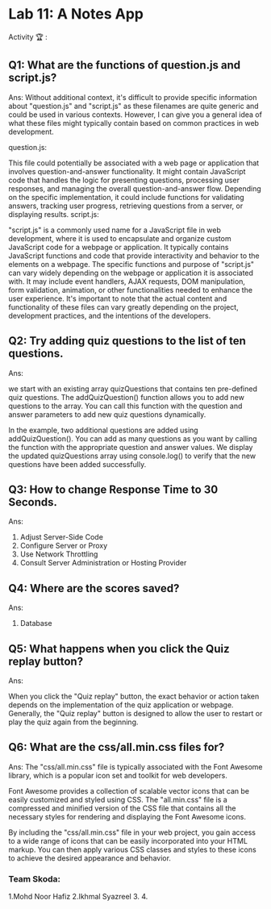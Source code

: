 # Lab 11: A Notes App

Activity 🏆 :
## Q1: What are the functions of question.js and script.js?
Ans:
Without additional context, it's difficult to provide specific information about "question.js" and "script.js" as these filenames are quite generic and could be used in various contexts. However, I can give you a general idea of what these files might typically contain based on common practices in web development.

question.js:

This file could potentially be associated with a web page or application that involves question-and-answer functionality.
It might contain JavaScript code that handles the logic for presenting questions, processing user responses, and managing the overall question-and-answer flow.
Depending on the specific implementation, it could include functions for validating answers, tracking user progress, retrieving questions from a server, or displaying results.
script.js:

"script.js" is a commonly used name for a JavaScript file in web development, where it is used to encapsulate and organize custom JavaScript code for a webpage or application.
It typically contains JavaScript functions and code that provide interactivity and behavior to the elements on a webpage.
The specific functions and purpose of "script.js" can vary widely depending on the webpage or application it is associated with.
It may include event handlers, AJAX requests, DOM manipulation, form validation, animation, or other functionalities needed to enhance the user experience.
It's important to note that the actual content and functionality of these files can vary greatly depending on the project, development practices, and the intentions of the developers.

## Q2: Try adding quiz questions to the list of ten questions.
Ans:

we start with an existing array quizQuestions that contains ten pre-defined quiz questions. The addQuizQuestion() function allows you to add new questions to the array. You can call this function with the question and answer parameters to add new quiz questions dynamically.

In the example, two additional questions are added using addQuizQuestion(). You can add as many questions as you want by calling the function with the appropriate question and answer values. We display the updated quizQuestions array using console.log() to verify that the new questions have been added successfully.

## Q3: How to change Response Time to 30 Seconds.
Ans:

1. Adjust Server-Side Code
2. Configure Server or Proxy
3. Use Network Throttling
4. Consult Server Administration or Hosting Provider

## Q4: Where are the scores saved?
Ans:

1. Database
   
## Q5: What happens when you click the Quiz replay button?
Ans:

When you click the "Quiz replay" button, the exact behavior or action taken depends on the implementation of the quiz application or webpage. Generally, the "Quiz replay" button is designed to allow the user to restart or play the quiz again from the beginning. 

## Q6: What are the css/all.min.css files for?
Ans:
The "css/all.min.css" file is typically associated with the Font Awesome library, which is a popular icon set and toolkit for web developers.

Font Awesome provides a collection of scalable vector icons that can be easily customized and styled using CSS. The "all.min.css" file is a compressed and minified version of the CSS file that contains all the necessary styles for rendering and displaying the Font Awesome icons.

By including the "css/all.min.css" file in your web project, you gain access to a wide range of icons that can be easily incorporated into your HTML markup. You can then apply various CSS classes and styles to these icons to achieve the desired appearance and behavior.

### Team Skoda:
1.Mohd Noor Hafiz
2.Ikhmal Syazreel
3.
4.
